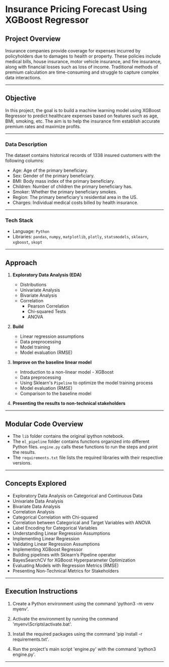 # Insurance Pricing Forecast Using XGBoost Regressor

## Project Overview

Insurance companies provide coverage for expenses incurred by policyholders due to damages to health or property. These policies include medical bills, house insurance, motor vehicle insurance, and fire insurance, along with financial losses such as loss of income. Traditional methods of premium calculation are time-consuming and struggle to capture complex data interactions.

---

## Objective

In this project, the goal is to build a machine learning model using XGBoost Regressor to predict healthcare expenses based on features such as age, BMI, smoking, etc. The aim is to help the insurance firm establish accurate premium rates and maximize profits.

---

### Data Description
The dataset contains historical records of 1338 insured customers with the following columns:
- Age: Age of the primary beneficiary.
- Sex: Gender of the primary beneficiary.
- BMI: Body mass index of the primary beneficiary.
- Children: Number of children the primary beneficiary has.
- Smoker: Whether the primary beneficiary smokes.
- Region: The primary beneficiary's residential area in the US.
- Charges: Individual medical costs billed by health insurance.

---

### Tech Stack
- Language: `Python`
- Libraries: `pandas`, `numpy`, `matplotlib`, `plotly`, `statsmodels`, `sklearn`, `xgboost`, `skopt`

---

## Approach

1. **Exploratory Data Analysis (EDA)**
   - Distributions
   - Univariate Analysis
   - Bivariate Analysis
   - Correlation
     - Pearson Correlation
     - Chi-squared Tests
     - ANOVA

2. **Build**
   - Linear regression assumptions
   - Data preprocessing
   - Model training
   - Model evaluation (RMSE)

3. **Improve on the baseline linear model**
   - Introduction to a non-linear model - XGBoost
   - Data preprocessing
   - Using Sklearn's `Pipeline` to optimize the model training process
   - Model evaluation (RMSE)
   - Comparison to the baseline model

4. **Presenting the results to non-technical stakeholders**

---

## Modular Code Overview

- The `lib` folder contains the original ipython notebook.
- The `ml_pipeline` folder contains functions organized into different Python files. `engine.py` calls these functions to run the steps and print the results.
- The `requirements.txt` file lists the required libraries with their respective versions.

---

## Concepts Explored

- Exploratory Data Analysis on Categorical and Continuous Data
- Univariate Data Analysis
- Bivariate Data Analysis
- Correlation Analysis
- Categorical Correlation with Chi-squared
- Correlation between Categorical and Target Variables with ANOVA
- Label Encoding for Categorical Variables
- Understanding Linear Regression Assumptions
- Implementing Linear Regression
- Validating Linear Regression Assumptions
- Implementing XGBoost Regressor
- Building pipelines with Sklearn’s Pipeline operator
- BayesSearchCV for XGBoost Hyperparameter Optimization
- Evaluating Models with Regression Metrics (RMSE)
- Presenting Non-Technical Metrics for Stakeholders

---

## Execution Instructions

1. Create a Python environment using the command 'python3 -m venv myenv'.

2. Activate the environment by running the command 'myenv\Scripts\activate.bat'.

3. Install the required packages using the command 'pip install -r requirements.txt'.

4. Run the project's main script 'engine.py' with the command 'python3 engine.py'.

---
